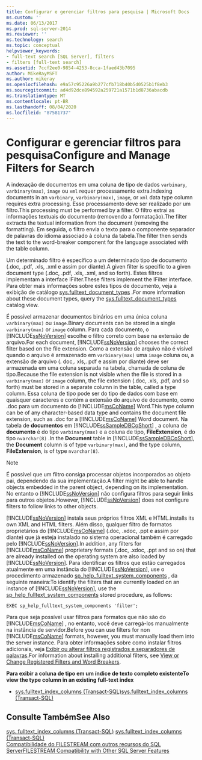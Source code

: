 ```yaml
---
title: Configurar e gerenciar filtros para pesquisa | Microsoft Docs
ms.custom: ''
ms.date: 06/13/2017
ms.prod: sql-server-2014
ms.reviewer: ''
ms.technology: search
ms.topic: conceptual
helpviewer_keywords:
- full-text search [SQL Server], filters
- filters [full-text search]
ms.assetid: 7ccf2ee0-9854-4253-8cca-1faed43b7095
author: MikeRayMSFT
ms.author: mikeray
ms.openlocfilehash: e9a57c95226a9b277cfb718b40b5d0525b1f8eb3
ms.sourcegitcommit: ad4d92dce894592a259721a1571b1d8736abacdb
ms.translationtype: MT
ms.contentlocale: pt-BR
ms.lasthandoff: 08/04/2020
ms.locfileid: "87581737"
---
```

# <a name="configure-and-manage-filters-for-search"></a><span data-ttu-id="aad5f-102">Configurar e gerenciar filtros para pesquisa</span><span class="sxs-lookup"><span data-stu-id="aad5f-102">Configure and Manage Filters for Search</span></span>
  <span data-ttu-id="aad5f-103">A indexação de documentos em uma coluna de tipo de dados `varbinary`, `varbinary(max)`, `image` ou `xml` requer processamento extra.</span><span class="sxs-lookup"><span data-stu-id="aad5f-103">Indexing documents in an `varbinary`, `varbinary(max)`, `image`, or `xml` data type column requires extra processing.</span></span> <span data-ttu-id="aad5f-104">Esse processamento deve ser realizado por um filtro.</span><span class="sxs-lookup"><span data-stu-id="aad5f-104">This processing must be performed by a filter.</span></span> <span data-ttu-id="aad5f-105">O filtro extrai as informações textuais do documento (removendo a formatação).</span><span class="sxs-lookup"><span data-stu-id="aad5f-105">The filter extracts the textual information from the document (removing the formatting).</span></span> <span data-ttu-id="aad5f-106">Em seguida, o filtro envia o texto para o componente separador de palavras do idioma associado à coluna da tabela.</span><span class="sxs-lookup"><span data-stu-id="aad5f-106">The filter then sends the text to the word-breaker component for the language associated with the table column.</span></span>  
  
 <span data-ttu-id="aad5f-107">Um determinado filtro é específico a um determinado tipo de documento (.doc, .pdf, .xls, .xml e assim por diante).</span><span class="sxs-lookup"><span data-stu-id="aad5f-107">A given filter is specific to a given document type (.doc, .pdf, .xls, .xml, and so forth).</span></span> <span data-ttu-id="aad5f-108">Estes filtros implementam a interface IFilter.</span><span class="sxs-lookup"><span data-stu-id="aad5f-108">These filters implement the IFilter interface.</span></span> <span data-ttu-id="aad5f-109">Para obter mais informações sobre estes tipos de documento, veja a exibição de catálogo [sys.fulltext_document_types](/sql/relational-databases/system-catalog-views/sys-fulltext-document-types-transact-sql) .</span><span class="sxs-lookup"><span data-stu-id="aad5f-109">For more information about these document types, query the [sys.fulltext_document_types](/sql/relational-databases/system-catalog-views/sys-fulltext-document-types-transact-sql) catalog view.</span></span>  
  
 <span data-ttu-id="aad5f-110">É possível armazenar documentos binários em uma única coluna `varbinary(max)` ou `image`.</span><span class="sxs-lookup"><span data-stu-id="aad5f-110">Binary documents can be stored in a single `varbinary(max)` or `image` column.</span></span> <span data-ttu-id="aad5f-111">Para cada documento, o [!INCLUDE[ssNoVersion](../../../includes/ssnoversion-md.md)] escolhe o filtro correto com base na extensão de arquivo.</span><span class="sxs-lookup"><span data-stu-id="aad5f-111">For each document, [!INCLUDE[ssNoVersion](../../../includes/ssnoversion-md.md)] chooses the correct filter based on the file extension.</span></span> <span data-ttu-id="aad5f-112">Como a extensão de arquivo não é visível quando o arquivo é armazenado em `varbinary(max)` uma `image` coluna ou, a extensão de arquivo (. doc,. xls,. pdf e assim por diante) deve ser armazenada em uma coluna separada na tabela, chamada de coluna de tipo.</span><span class="sxs-lookup"><span data-stu-id="aad5f-112">Because the file extension is not visible when the file is stored in a `varbinary(max)` or `image` column, the file extension (.doc, .xls,  .pdf, and so forth) must be stored in a separate column in the table, called a type column.</span></span> <span data-ttu-id="aad5f-113">Essa coluna de tipo pode ser do tipo de dados com base em quaisquer caracteres e contém a extensão do arquivo de documento, como .doc para um documento do [!INCLUDE[msCoName](../../../includes/msconame-md.md)] Word.</span><span class="sxs-lookup"><span data-stu-id="aad5f-113">This type column can be of any character-based data type and contains the document file extension, such as .doc for a [!INCLUDE[msCoName](../../../includes/msconame-md.md)] Word document.</span></span> <span data-ttu-id="aad5f-114">Na tabela de **documentos** em [!INCLUDE[ssSampleDBCoShort](../../includes/sssampledbcoshort-md.md)] , a coluna de **documento** é do tipo `varbinary(max)` e a coluna de tipo, **FileExtension**, é do tipo `nvarchar(8)` .</span><span class="sxs-lookup"><span data-stu-id="aad5f-114">In the **Document** table in [!INCLUDE[ssSampleDBCoShort](../../includes/sssampledbcoshort-md.md)], the **Document** column is of type `varbinary(max)`, and the type column, **FileExtension**, is of type `nvarchar(8)`.</span></span>  
  
> [!NOTE]  
>  <span data-ttu-id="aad5f-115">É possível que um filtro consiga processar objetos incorporados ao objeto pai, dependendo da sua implementação.</span><span class="sxs-lookup"><span data-stu-id="aad5f-115">A filter might be able to handle objects embedded in the parent object, depending on its implementation.</span></span> <span data-ttu-id="aad5f-116">No entanto o [!INCLUDE[ssNoVersion](../../../includes/ssnoversion-md.md)] não configura filtros para seguir links para outros objetos.</span><span class="sxs-lookup"><span data-stu-id="aad5f-116">However, [!INCLUDE[ssNoVersion](../../../includes/ssnoversion-md.md)] does not configure filters to follow links to other objects.</span></span>  
  
 [!INCLUDE[ssNoVersion](../../../includes/ssnoversion-md.md)] <span data-ttu-id="aad5f-117">instala seus próprios filtros XML e HTML.</span><span class="sxs-lookup"><span data-stu-id="aad5f-117">installs its own XML and HTML filters.</span></span> <span data-ttu-id="aad5f-118">Além disso, qualquer filtro de formatos proprietários do [!INCLUDE[msCoName](../../../includes/msconame-md.md)] (.doc, .xdoc, .ppt e assim por diante) que já esteja instalado no sistema operacional também é carregado pelo  [!INCLUDE[ssNoVersion](../../../includes/ssnoversion-md.md)].</span><span class="sxs-lookup"><span data-stu-id="aad5f-118">In addition, any filters for [!INCLUDE[msCoName](../../../includes/msconame-md.md)] proprietary formats (.doc, .xdoc, .ppt and so on) that are already installed on the operating system are also loaded by  [!INCLUDE[ssNoVersion](../../../includes/ssnoversion-md.md)].</span></span> <span data-ttu-id="aad5f-119">Para identificar os filtros que estão carregados atualmente em uma instância do [!INCLUDE[ssNoVersion](../../../includes/ssnoversion-md.md)], use o procedimento armazenado [sp_help_fulltext_system_components](/sql/relational-databases/system-stored-procedures/sp-help-fulltext-system-components-transact-sql) , da seguinte maneira:</span><span class="sxs-lookup"><span data-stu-id="aad5f-119">To identify the filters that are currently loaded on an instance of [!INCLUDE[ssNoVersion](../../../includes/ssnoversion-md.md)], use the [sp_help_fulltext_system_components](/sql/relational-databases/system-stored-procedures/sp-help-fulltext-system-components-transact-sql) stored procedure, as follows:</span></span>  
  
```  
EXEC sp_help_fulltext_system_components 'filter';   
```  
  
 <span data-ttu-id="aad5f-120">Para que seja possível usar filtros para formatos que não são do [!INCLUDE[msCoName](../../../includes/msconame-md.md)] , no entanto, você deve carregá-los manualmente na instância de servidor.</span><span class="sxs-lookup"><span data-stu-id="aad5f-120">Before you can use filters for non [!INCLUDE[msCoName](../../../includes/msconame-md.md)] formats, however, you must manually load them into the server instance.</span></span> <span data-ttu-id="aad5f-121">Para obter informações sobre como instalar filtros adicionais, veja [Exibir ou alterar filtros registrados e separadores de palavras](view-or-change-registered-filters-and-word-breakers.md).</span><span class="sxs-lookup"><span data-stu-id="aad5f-121">For information about installing additional filters, see [View or Change Registered Filters and Word Breakers](view-or-change-registered-filters-and-word-breakers.md).</span></span>  
  
 <span data-ttu-id="aad5f-122">**Para exibir a coluna de tipo em um índice de texto completo existente**</span><span class="sxs-lookup"><span data-stu-id="aad5f-122">**To view the type column in an existing full-text index**</span></span>  
  
-   [<span data-ttu-id="aad5f-123">sys.fulltext_index_columns &#40;Transact-SQL&#41;</span><span class="sxs-lookup"><span data-stu-id="aad5f-123">sys.fulltext_index_columns &#40;Transact-SQL&#41;</span></span>](/sql/relational-databases/system-catalog-views/sys-fulltext-index-columns-transact-sql)  
  
## <a name="see-also"></a><span data-ttu-id="aad5f-124">Consulte Também</span><span class="sxs-lookup"><span data-stu-id="aad5f-124">See Also</span></span>  
 <span data-ttu-id="aad5f-125">[sys. fulltext_index_columns &#40;Transact-SQL&#41;](/sql/relational-databases/system-catalog-views/sys-fulltext-index-columns-transact-sql) </span><span class="sxs-lookup"><span data-stu-id="aad5f-125">[sys.fulltext_index_columns &#40;Transact-SQL&#41;](/sql/relational-databases/system-catalog-views/sys-fulltext-index-columns-transact-sql) </span></span>  
 [<span data-ttu-id="aad5f-126">Compatibilidade do FILESTREAM com outros recursos do SQL Server</span><span class="sxs-lookup"><span data-stu-id="aad5f-126">FILESTREAM Compatibility with Other SQL Server Features</span></span>](../blob/filestream-compatibility-with-other-sql-server-features.md)  
  
  
